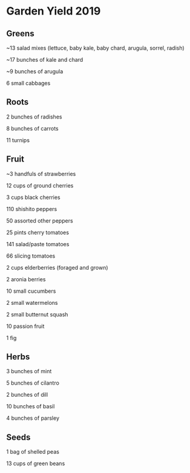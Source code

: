 # Garden Yield 2019

## Greens

~13 salad mixes (lettuce, baby kale, baby chard, arugula, sorrel, radish)

~17 bunches of kale and chard

~9 bunches of arugula

6 small cabbages

## Roots

2 bunches of radishes

8 bunches of carrots

11 turnips

## Fruit

~3 handfuls of strawberries

12 cups of ground cherries

3 cups black cherries

110 shishito peppers

50 assorted other peppers

25 pints cherry tomatoes

141 salad/paste tomatoes

66 slicing tomatoes

2 cups elderberries (foraged and grown)

2 aronia berries

10 small cucumbers

2 small watermelons

2 small butternut squash

10 passion fruit

1 fig

## Herbs

3 bunches of mint

5 bunches of cilantro

2 bunches of dill

10 bunches of basil

4 bunches of parsley

## Seeds

1 bag of shelled peas

13 cups of green beans
